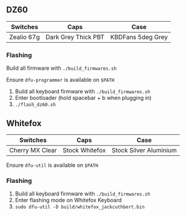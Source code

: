 ## DZ60

Switches | Caps | Case
---------|------|-----
Zealio 67g | Dark Grey Thick PBT | KBDFans 5deg Grey
  
### Flashing

Build all firmware with `./build_firmwares.sh`

Ensure `dfu-programmer` is available on `$PATH`

1. Build all keyboard firmware with `./build_firmwares.sh`
2. Enter bootloader (hold spacebar + b when plugging in)
3. `./flash_dz60.sh`

## Whitefox

Switches | Caps | Case
---------|------|-----
Cherry MX Clear | Stock Whitefox | Stock Silver Aluminium

Ensure `dfu-util` is available on `$PATH`

### Flashing

1. Build all keyboard firmware with `./build_firmwares.sh`
2. Enter flashing mode on Whitefox Keyboard
3. `sudo dfu-util -D build/whitefox_jackcuthbert.bin`
